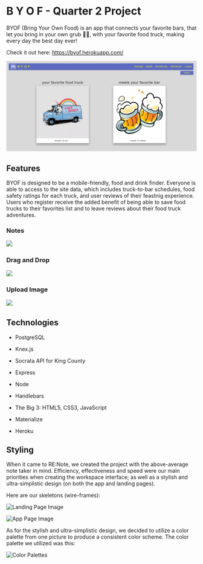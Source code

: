 # B Y O F - Quarter 2 Project

BYOF (Bring Your Own Food) is an app that connects your favorite bars, that let you bring in your own grub 👍🏼, with your favorite food truck, making every day the best day ever!

Check it out here: https://byof.herokuapp.com/

![](/public/md-media/home-page.png)

## Features
BYOF is designed to be a mobile-friendly, food and drink finder. Everyone is able to access to the site data, which includes truck-to-bar schedules, food safety ratings for each truck, and user reviews of their feastnig experience. Users who register receive the added benefit of being able to save food trucks to their favorites list and to leave reviews about their food truck adventures.

### Notes
![](/md-images/renote-notes.gif)

### Drag and Drop
![](/md-images/renote-drag.gif)

### Upload Image
![](/md-images/renote-upload.gif)

## Technologies

* PostgreSQL
* Knex.js
* Socrata API for King County

* Express
* Node
* Handlebars

* The Big 3: HTML5, CSS3, JavaScript
* Materialize
* Heroku

## Styling

When it came to RE:Note, we created the project with the above-average note taker in mind. Efficiency, effectiveness and speed were our main priorities when creating the workspace interface; as well as a stylish and ultra-simplistic design (on both the app and landing pages).

Here are our skeletons (wire-frames):

![Landing Page Image](http://i.imgur.com/07rRNM7.jpg)

![App Page Image](http://i.imgur.com/dmdXw7o.jpg)

As for the stylish and ultra-simplistic design, we decided to utilize a color palette from one picture to produce a consistent color scheme. The color palette we utilized was this:

![Color Palettes](https://slack-imgs.com/?c=1&url=https%3A%2F%2Fs-media-cache-ak0.pinimg.com%2F600x315%2F64%2F1b%2F64%2F641b64831a63aad2838f2b7853e4a246.jpg)
